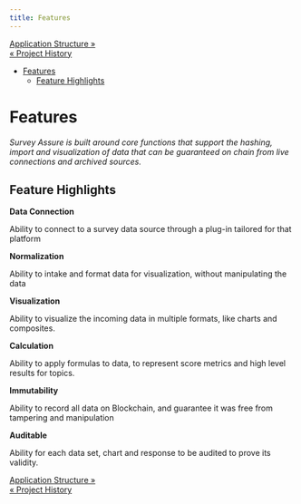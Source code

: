 ```yaml
---
title: Features
---
```


<div class="navFlow">
  <div class="next"><a href="004-structure.html">Application Structure &raquo;</a></div>
  <div class="previous"><a href="002-project_history.html">&laquo; Project History</a></div>
</div>

- [Features](#features)
  - [Feature Highlights](#feature-highlights)

# Features

*Survey Assure is built around core functions that support the hashing, import and visualization of data that can be guaranteed on chain from live connections and archived sources.*

## Feature Highlights

**Data Connection**

Ability to connect to a survey data source through a plug-in tailored for that platform

**Normalization**

Ability to intake and format data for visualization, without manipulating the data

**Visualization**

Ability to visualize the incoming data in multiple formats, like charts and composites.


**Calculation**

Ability to apply formulas to data, to represent score metrics and high level results for topics.


**Immutability**

Ability to record all data on Blockchain, and guarantee it was free from tampering and manipulation


**Auditable**

Ability for each data set, chart and response to be audited to prove its validity.

<div class="navFlow navBottom">
  <div class="next"><a href="004-structure.html">Application Structure &raquo;</a></div>
  <div class="previous"><a href="002-project_history.html">&laquo; Project History</a></div>
</div>
